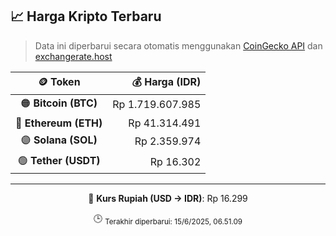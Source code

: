 

<!-- HARGA_KRIPTO -->
## 📈 Harga Kripto Terbaru

> Data ini diperbarui secara otomatis menggunakan [CoinGecko API](https://www.coingecko.com/) dan [exchangerate.host](https://exchangerate.host/)

<div align="center">

| 🪙 Token | 💰 Harga (IDR) |
|:------:|---------------:|
| 🟠 **Bitcoin (BTC)**   | Rp 1.719.607.985 |
| 🔵 **Ethereum (ETH)**  | Rp 41.314.491 |
| 🟣 **Solana (SOL)**    | Rp 2.359.974 |
| 🟢 **Tether (USDT)**   | Rp 16.302 |

---

💱 **Kurs Rupiah (USD → IDR)**: Rp 16.299

🕒 <sub>Terakhir diperbarui: 15/6/2025, 06.51.09</sub>

</div>
<!-- /HARGA_KRIPTO -->